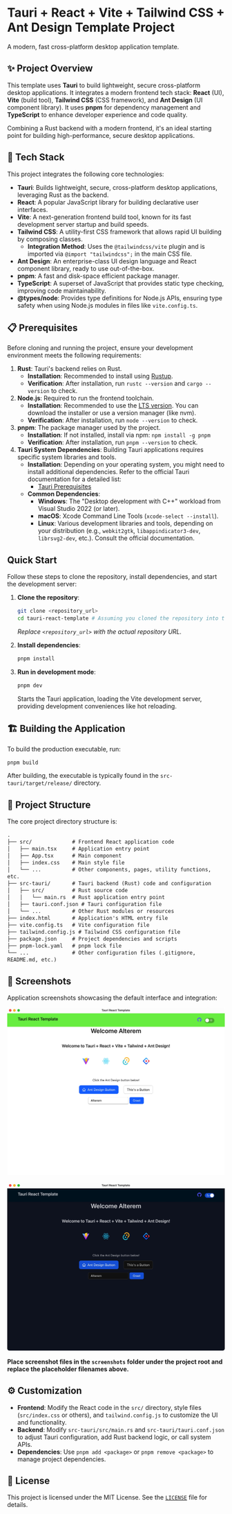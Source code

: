 # Tauri + React + Vite + Tailwind CSS + Ant Design Template Project

A modern, fast cross-platform desktop application template.

## ✨ Project Overview

This template uses **Tauri** to build lightweight, secure cross-platform desktop applications. It integrates a modern frontend tech stack: **React** (UI), **Vite** (build tool), **Tailwind CSS** (CSS framework), and **Ant Design** (UI component library). It uses **pnpm** for dependency management and **TypeScript** to enhance developer experience and code quality.

Combining a Rust backend with a modern frontend, it's an ideal starting point for building high-performance, secure desktop applications.

## 🚀 Tech Stack

This project integrates the following core technologies:

*   **Tauri**: Builds lightweight, secure, cross-platform desktop applications, leveraging Rust as the backend.
*   **React**: A popular JavaScript library for building declarative user interfaces.
*   **Vite**: A next-generation frontend build tool, known for its fast development server startup and build speeds.
*   **Tailwind CSS**: A utility-first CSS framework that allows rapid UI building by composing classes.
    *   **Integration Method**: Uses the `@tailwindcss/vite` plugin and is imported via `@import "tailwindcss";` in the main CSS file.
*   **Ant Design**: An enterprise-class UI design language and React component library, ready to use out-of-the-box.
*   **pnpm**: A fast and disk-space efficient package manager.
*   **TypeScript**: A superset of JavaScript that provides static type checking, improving code maintainability.
*   **@types/node**: Provides type definitions for Node.js APIs, ensuring type safety when using Node.js modules in files like `vite.config.ts`.

## 📋 Prerequisites

Before cloning and running the project, ensure your development environment meets the following requirements:

1.  **Rust**: Tauri's backend relies on Rust.
    *   **Installation**: Recommended to install using [Rustup](https://rustup.rs/).
    *   **Verification**: After installation, run `rustc --version` and `cargo --version` to check.
2.  **Node.js**: Required to run the frontend toolchain.
    *   **Installation**: Recommended to use the [LTS version](https://nodejs.org/). You can download the installer or use a version manager (like nvm).
    *   **Verification**: After installation, run `node --version` to check.
3.  **pnpm**: The package manager used by the project.
    *   **Installation**: If not installed, install via npm: `npm install -g pnpm`
    *   **Verification**: After installation, run `pnpm --version` to check.
4.  **Tauri System Dependencies**: Building Tauri applications requires specific system libraries and tools.
    *   **Installation**: Depending on your operating system, you might need to install additional dependencies. Refer to the official Tauri documentation for a detailed list:
        *   [Tauri Prerequisites](https://tauri.app/v1/guides/getting-started/prerequisites)
    *   **Common Dependencies**:
        *   **Windows**: The "Desktop development with C++" workload from Visual Studio 2022 (or later).
        *   **macOS**: Xcode Command Line Tools (`xcode-select --install`).
        *   **Linux**: Various development libraries and tools, depending on your distribution (e.g., `webkit2gtk`, `libappindicator3-dev`, `librsvg2-dev`, etc.). Consult the official documentation.

## Quick Start

Follow these steps to clone the repository, install dependencies, and start the development server:

1.  **Clone the repository**:
    ```bash
    git clone <repository_url>
    cd tauri-react-template # Assuming you cloned the repository into this directory
    ```
    *Replace `<repository_url>` with the actual repository URL.*

2.  **Install dependencies**:
    ```bash
    pnpm install
    ```

3.  **Run in development mode**:
    ```bash
    pnpm dev
    ```
    Starts the Tauri application, loading the Vite development server, providing development conveniences like hot reloading.

## 🏗️ Building the Application

To build the production executable, run:

```bash
pnpm build
```

After building, the executable is typically found in the `src-tauri/target/release/` directory.

## 📂 Project Structure

The core project directory structure is:

```
.
├── src/             # Frontend React application code
│   ├── main.tsx     # Application entry point
│   ├── App.tsx      # Main component
│   ├── index.css    # Main style file
│   └── ...          # Other components, pages, utility functions, etc.
├── src-tauri/       # Tauri backend (Rust) code and configuration
│   ├── src/         # Rust source code
│   │   └── main.rs  # Rust application entry point
│   ├── tauri.conf.json # Tauri configuration file
│   └── ...          # Other Rust modules or resources
├── index.html       # Application's HTML entry file
├── vite.config.ts   # Vite configuration file
├── tailwind.config.js # Tailwind CSS configuration file
├── package.json     # Project dependencies and scripts
├── pnpm-lock.yaml   # pnpm lock file
└── ...              # Other configuration files (.gitignore, README.md, etc.)
```

## 📸 Screenshots

Application screenshots showcasing the default interface and integration:

![Application Main Interface Screenshot 1](https://raw.githubusercontent.com/alterem/picFB/master/uPic/2025/05/21/Alterem2025-05-21_16-46-32.jpg)

![Application Main Interface Screenshot 2](https://raw.githubusercontent.com/alterem/picFB/master/uPic/2025/05/21/Alterem2025-05-21_16-46-38.jpg)

**Place screenshot files in the `screenshots` folder under the project root and replace the placeholder filenames above.**

## ⚙️ Customization

*   **Frontend**: Modify the React code in the `src/` directory, style files (`src/index.css` or others), and `tailwind.config.js` to customize the UI and functionality.
*   **Backend**: Modify `src-tauri/src/main.rs` and `src-tauri/tauri.conf.json` to adjust Tauri configuration, add Rust backend logic, or call system APIs.
*   **Dependencies**: Use `pnpm add <package>` or `pnpm remove <package>` to manage project dependencies.

## 📄 License

This project is licensed under the MIT License. See the [`LICENSE`](LICENSE) file for details.
```